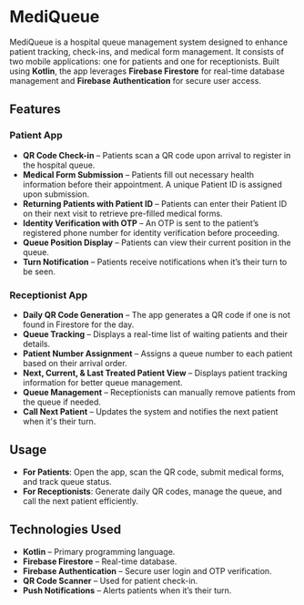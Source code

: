 # MediQueue

MediQueue is a hospital queue management system designed to enhance patient tracking, check-ins, and medical form management. It consists of two mobile applications: one for patients and one for receptionists. Built using **Kotlin**, the app leverages **Firebase Firestore** for real-time database management and **Firebase Authentication** for secure user access.

## Features

### Patient App
- **QR Code Check-in** – Patients scan a QR code upon arrival to register in the hospital queue.
- **Medical Form Submission** – Patients fill out necessary health information before their appointment. A unique Patient ID is assigned upon submission.
- **Returning Patients with Patient ID** – Patients can enter their Patient ID on their next visit to retrieve pre-filled medical forms.
- **Identity Verification with OTP** – An OTP is sent to the patient’s registered phone number for identity verification before proceeding.
- **Queue Position Display** – Patients can view their current position in the queue.
- **Turn Notification** – Patients receive notifications when it’s their turn to be seen.

### Receptionist App
- **Daily QR Code Generation** – The app generates a QR code if one is not found in Firestore for the day.
- **Queue Tracking** – Displays a real-time list of waiting patients and their details.
- **Patient Number Assignment** – Assigns a queue number to each patient based on their arrival order.
- **Next, Current, & Last Treated Patient View** – Displays patient tracking information for better queue management.
- **Queue Management** – Receptionists can manually remove patients from the queue if needed.
- **Call Next Patient** – Updates the system and notifies the next patient when it's their turn.

## Usage
- **For Patients**: Open the app, scan the QR code, submit medical forms, and track queue status.
- **For Receptionists**: Generate daily QR codes, manage the queue, and call the next patient efficiently.

## Technologies Used
- **Kotlin** – Primary programming language.
- **Firebase Firestore** – Real-time database.
- **Firebase Authentication** – Secure user login and OTP verification.
- **QR Code Scanner** – Used for patient check-in.
- **Push Notifications** – Alerts patients when it’s their turn.

